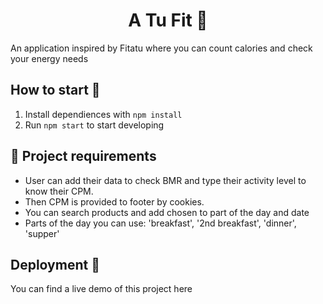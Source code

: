 <h1 align="center"> A Tu Fit 🍎
</h1>


An application inspired by Fitatu where you can count calories and check your energy needs

## How to start 🚀

1. Install dependiences with `npm install`
2. Run `npm start` to start developing

## 📝 Project requirements 

- User can add their data to check BMR and type their activity level to know their CPM.
- Then CPM is provided to footer by cookies.
- You can search products and add chosen to part of the day and date
- Parts of the day you can use: 'breakfast', '2nd breakfast', 'dinner', 'supper'
## Deployment 🚀

You can find a live demo of this project here
